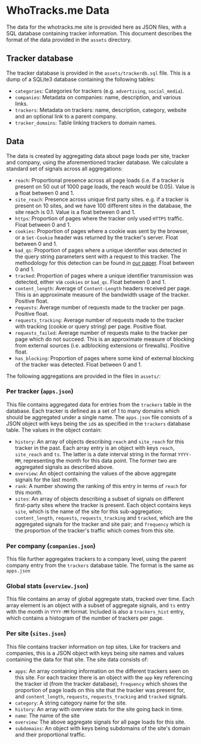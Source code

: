 # WhoTracks.me Data

The data for the whotracks.me site is provided here as JSON files, with a SQL database containing tracker information. This document describes the format of the data provided in the `assets` directory.

## Tracker database

The tracker database is provided in the `assets/trackerdb.sql` file. This is a dump of a SQLite3 database containing the following tables:

 * `categories`: Categories for trackers (e.g. `advertising`, `social_media`).
 * `companies`: Metadata on companies: name, description, and various links.
 * `trackers`: Metadata on trackers: name, description, category, website and an optional link to a parent company.
 * `tracker_domains`: Table linking trackers to domain names.

## Data

The data is created by aggregating data about page loads per site, tracker and company, using the aforementioned tracker database. We calculate a standard set of signals across all aggregations:

 * `reach`: Proportional presence across all page loads (i.e. if a tracker is present on 50 out of 1000 page loads, the reach would be 0.05). Value is a float between 0 and 1.
 * `site_reach`: Presence across unique first party sites. e.g. if a tracker is present on 10 sites, and we have 100 different sites in the database, the site reach is 0.1. Value is a float between 0 and 1.
 * `https`: Proportion of pages where the tracker only used `HTTPS` traffic. Float between 0 and 1.
 * `cookies`: Proportion of pages where a cookie was sent by the browser, or a `Set-Cookie` header was returned by the tracker's server. Float between 0 and 1.
 * `bad_qs`: Proportion of pages where a unique identifier was detected in the query string parameters sent with a request to this tracker. The methodology for this detection can be found in [our paper](https://static.cliqz.com/wp-content/uploads/2016/07/Cliqz-Studie-Tracking-the-Trackers.pdf). Float between 0 and 1.
 * `tracked`: Proportion of pages where a unique identifier transmission was detected, either via `cookies` or `bad_qs`. Float between 0 and 1.
 * `content_length`: Average of `Content-Length` headers received per page. This is an approximate measure of the bandwidth usage of the tracker. Positive float.
 * `requests`: Average number of requests made to the tracker per page. Positive float.
 * `requests_tracking`: Average number of requests made to the tracker with tracking (cookie or query string) per page. Positive float.
 * `requests_failed`: Average number of requests make to the tracker per page which do not succeed. This is an approximate measure of blocking from external sources (i.e. adblocking extensions or firewalls). Positive float.
 * `has_blocking`: Proportion of pages where some kind of external blocking of the tracker was detected. Float between 0 and 1.

The following aggregations are provided in the files in `assets/`:

### Per tracker (`apps.json`)

This file contains aggregated data for entries from the `trackers` table in the database. Each tracker is defined as a set of 1 to many domains which should be aggregated under a single name. The `apps.json` file consists of a JSON object with keys being the `id`s as specified in the `trackers` database table. The values in the object contain:

 * `history`: An array of objects describing `reach` and `site_reach` for this tracker in the past. Each array entry is an object with keys `reach`, `site_reach` and `ts`. The latter is a date interval string in the format `YYYY-MM`, representing the month for this data point. The former two are aggregated signals as described above.
 * `overview`: An object containing the values of the above aggregate signals for the last month.
 * `rank`: A number showing the ranking of this entry in terms of `reach` for this month.
 * `sites`: An array of objects describing a subset of signals on different first-party sites where the tracker is present. Each object contains keys `site`, which is the name of the site for this sub-aggregation; `content_length`, `requests`, `requests_tracking` and `tracked`, which are the aggregated signals for the tracker and site pair; and `frequency` which is the proportion of the tracker's traffic which comes from this site.

### Per company (`companies.json`)

This file further aggregates trackers to a company level, using the parent company entry from the `trackers` database table. The format is the same as `apps.json`

### Global stats (`overview.json`)

This file contains an array of global aggregate stats, tracked over time. Each array element is an object with a subset of aggregate signals, and `ts` entry with the month in `YYYY-MM` format. Included is also a `trackers_hist` entry, which contains a histogram of the number of trackers per page.

### Per site (`sites.json`)

This file contains tracker information on top sites. Like for trackers and companies, this is a JSON object with keys being site names and values containing the data for that site. The site data consists of:

 * `apps`: An array containing information on the different trackers seen on this site. For each tracker there is an object with the `app` key referencing the tracker id (from the tracker database), `frequency` which shows the proportion of page loads on this site that the tracker was present for, and `content_length`, `requests`, `requests_tracking` and `tracked` signals.
 * `category`: A string category name for the site.
 * `history`: An array with overview stats for the site going back in time.
 * `name`: The name of the site
 * `overview`: The above aggregate signals for all page loads for this site.
 * `subdomains`: An object with keys being subdomains of the site's domain and their proportional traffic.

